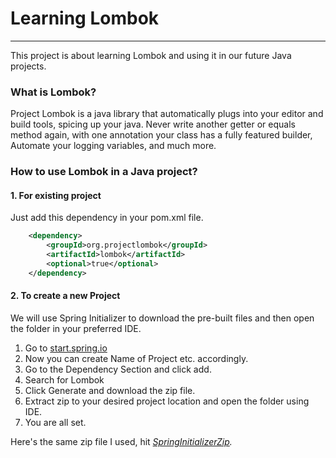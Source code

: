 # Learning Lombok
___

This project is about learning Lombok and using it in our future Java projects.

### What is Lombok?
Project Lombok is a java library that automatically plugs into your editor and build tools, spicing up your java.
Never write another getter or equals method again, with one annotation your class has a fully featured builder, 
Automate your logging variables, and much more.

### How to use Lombok in a Java project?
#### 1. For existing project
Just add this dependency in your pom.xml file.
```xml
    <dependency>
        <groupId>org.projectlombok</groupId>
        <artifactId>lombok</artifactId>
        <optional>true</optional>
    </dependency>
```
#### 2. To create a new Project
We will use Spring Initializer to download the pre-built files and then open the folder in your preferred IDE.
1. Go to [start.spring.io](https://start.spring.io)
2. Now you can create Name of Project etc. accordingly.
3. Go to the Dependency Section and click add.
4. Search for Lombok
5. Click Generate and download the zip file.
6. Extract zip to your desired project location and open the folder using IDE.
7. You are all set.

Here's the same zip file I used, hit _[SpringInitializerZip](https://start.spring.io/#!type=maven-project&language=java&platformVersion=2.6.6&packaging=jar&jvmVersion=17&groupId=com.example&artifactId=LearningLombok&name=LearningLombok&description=A%20Project%20to%20learn%20how%20does%20Lombok%20work.&packageName=com.example.LearningLombok&dependencies=lombok)._

